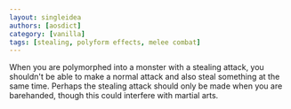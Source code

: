 ```yaml
---
layout: singleidea
authors: [aosdict]
category: [vanilla]
tags: [stealing, polyform effects, melee combat]
---
```

When you are polymorphed into a monster with a stealing attack, you shouldn't be able to make a normal attack and also steal something at the same time. Perhaps the stealing attack should only be made when you are barehanded, though this could interfere with martial arts.
